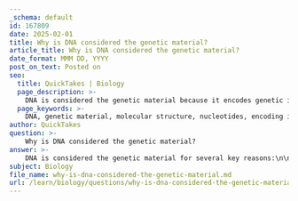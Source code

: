 ```yaml
---
_schema: default
id: 167809
date: 2025-02-01
title: Why is DNA considered the genetic material?
article_title: Why is DNA considered the genetic material?
date_format: MMM DD, YYYY
post_on_text: Posted on
seo:
  title: QuickTakes | Biology
  page_description: >-
    DNA is considered the genetic material because it encodes genetic instructions for life, facilitates inheritance, ensures stability and accurate replication, and plays a critical role in gene expression and regulation.
  page_keywords: >-
    DNA, genetic material, molecular structure, nucleotides, encoding instructions, inheritance, stability, replication, gene expression, heredity, biology, genetics, molecular biology
author: QuickTakes
question: >-
    Why is DNA considered the genetic material?
answer: >-
    DNA is considered the genetic material for several key reasons:\n\n1. **Molecular Structure**: DNA (deoxyribonucleic acid) is a double-stranded helix composed of nucleotides, which include a sugar, a phosphate group, and one of four nitrogenous bases: adenine (A), thymine (T), cytosine (C), or guanine (G). The specific sequence of these bases encodes genetic information, which is essential for the development and functioning of living organisms.\n\n2. **Encoding Instructions**: DNA carries the instructions necessary for building proteins and regulating cellular functions. These instructions are critical for the synthesis of proteins, which perform a vast array of functions within cells, including structural roles, enzymatic activity, and signaling.\n\n3. **Inheritance**: DNA is responsible for heredity, the process by which genetic information is passed from parents to offspring. This transmission of genetic material ensures that traits are inherited across generations, which is fundamental to the study of genetics.\n\n4. **Stability and Replication**: The structure of DNA allows for accurate replication during cell division. The complementary base pairing (A with T and C with G) ensures that when DNA is replicated, the genetic information is preserved and passed on to daughter cells. This stability is crucial for maintaining the integrity of genetic information over time.\n\n5. **Universal Presence**: In most organisms, DNA serves as the primary genetic material, while some viruses utilize RNA. The predominance of DNA as the genetic material across diverse life forms underscores its fundamental role in biology.\n\n6. **Role in Gene Expression**: DNA not only serves as a template for protein synthesis but also plays a role in regulating gene expression. This regulation is vital for cellular differentiation and response to environmental changes.\n\nIn summary, DNA is considered the genetic material because it encodes the genetic instructions necessary for life, facilitates inheritance, ensures stability and accurate replication, and plays a critical role in gene expression and regulation. Understanding DNA's role is fundamental to the fields of genetics and molecular biology.
subject: Biology
file_name: why-is-dna-considered-the-genetic-material.md
url: /learn/biology/questions/why-is-dna-considered-the-genetic-material
---
```


&nbsp;